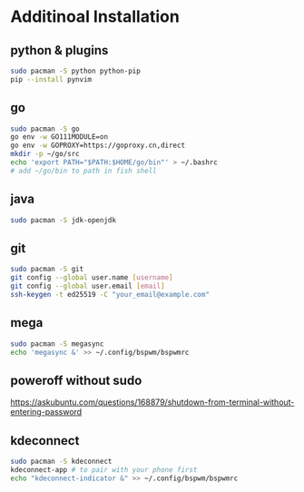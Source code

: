 # Additinoal Installation


## python & plugins

```bash
sudo pacman -S python python-pip
pip --install pynvim
```

## go

```bash
sudo pacman -S go
go env -w GO111MODULE=on
go env -w GOPROXY=https://goproxy.cn,direct
mkdir -p ~/go/src
echo 'export PATH="$PATH:$HOME/go/bin"' > ~/.bashrc
# add ~/go/bin to path in fish shell
```

## java

```bash
sudo pacman -S jdk-openjdk
```


## git

```bash
sudo pacman -S git
git config --global user.name [username]
git config --global user.email [email]
ssh-keygen -t ed25519 -C "your_email@example.com"
```

## mega

```bash
sudo pacman -S megasync
echo 'megasync &' >> ~/.config/bspwm/bspwmrc
```

## poweroff without sudo

https://askubuntu.com/questions/168879/shutdown-from-terminal-without-entering-password  


## kdeconnect

```bash
sudo pacman -S kdeconnect
kdeconnect-app # to pair with your phone first
echo "kdeconnect-indicator &" >> ~/.config/bspwm/bspwmrc
```
